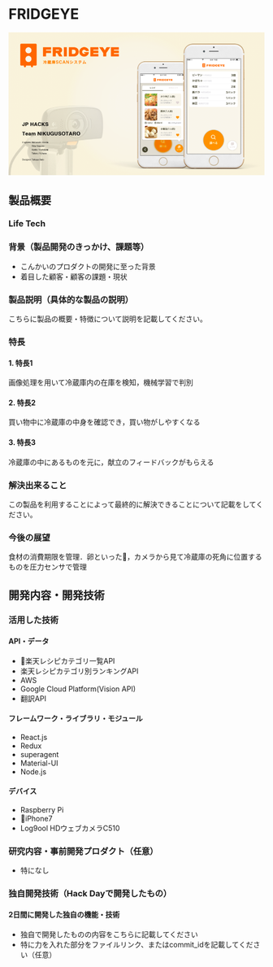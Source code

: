 # FRIDGEYE

[![Product Name](image.png)](https://www.youtube.com/watch?v=G5rULR53uMk)

## 製品概要
### Life Tech

### 背景（製品開発のきっかけ、課題等）
- こんかいのプロダクトの開発に至った背景
- 着目した顧客・顧客の課題・現状

### 製品説明（具体的な製品の説明）
こちらに製品の概要・特徴について説明を記載してください。

### 特長

#### 1. 特長1
画像処理を用いて冷蔵庫内の在庫を検知，機械学習で判別
#### 2. 特長2
買い物中に冷蔵庫の中身を確認でき，買い物がしやすくなる
#### 3. 特長3
冷蔵庫の中にあるものを元に，献立のフィードバックがもらえる
### 解決出来ること
この製品を利用することによって最終的に解決できることについて記載をしてください。

### 今後の展望
食材の消費期限を管理．卵といった，カメラから見て冷蔵庫の死角に位置するものを圧力センサで管理


## 開発内容・開発技術
### 活用した技術
#### API・データ
* 楽天レシピカテゴリ一覧API
* 楽天レシピカテゴリ別ランキングAPI
* AWS
* Google Cloud Platform(Vision API)
* 翻訳API

#### フレームワーク・ライブラリ・モジュール
* React.js
* Redux
* superagent
* Material-UI
* Node.js

#### デバイス
* Raspberry Pi
* iPhone7
* Log9ool HDウェブカメラC510 

### 研究内容・事前開発プロダクト（任意）
* 特になし


### 独自開発技術（Hack Dayで開発したもの）
#### 2日間に開発した独自の機能・技術
* 独自で開発したものの内容をこちらに記載してください
* 特に力を入れた部分をファイルリンク、またはcommit_idを記載してください（任意）
